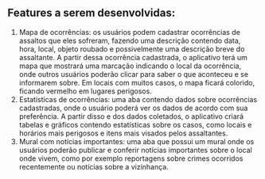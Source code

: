 ## Features a serem desenvolvidas:
  1. Mapa de ocorrências: os usuários podem cadastrar ocorrências de assaltos que eles sofreram, fazendo uma descrição contendo data, hora, local, objeto roubado e possivelmente uma descrição breve do           assaltante. A partir dessa ocorrência cadastrada, o aplicativo terá um mapa que mostrará uma marcação indicando o local da ocorrência, onde outros usuários poderão clicar para saber o que aconteceu e       se informarem sobre. Em locais com muitos casos, o mapa ficará colorido, ficando vermelho em lugares perigosos.
  2. Estatísticas de ocorrências: uma aba contendo dados sobre ocorrências cadastradas, onde o usuário poderá ver os dados de acordo com sua preferência. A partir disso e dos dados coletados, o aplicativo criará tabelas e gráficos contendo estatísticas sobre os casos, como locais e horários mais perigosos e itens mais visados pelos assaltantes.
  3. Mural com notícias importantes: uma aba que possui um mural onde os usuários poderão publicar e conferir notícias importantes sobre o local onde vivem, como por exemplo reportagens sobre crimes             ocorridos recentemente ou notícias sobre a vizinhança.
